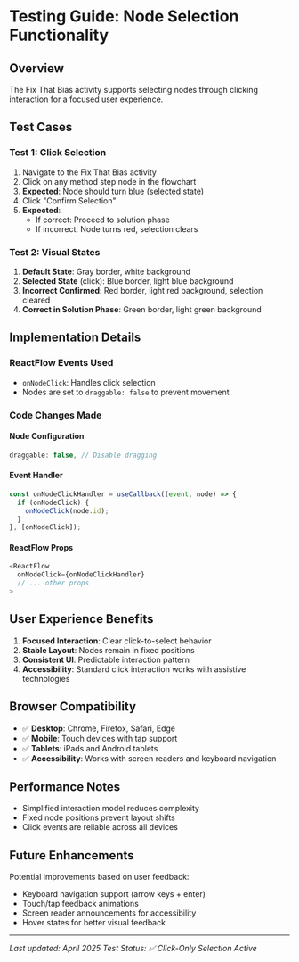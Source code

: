 # Testing Guide: Node Selection Functionality

## Overview
The Fix That Bias activity supports selecting nodes through clicking interaction for a focused user experience.

## Test Cases

### Test 1: Click Selection
1. Navigate to the Fix That Bias activity
2. Click on any method step node in the flowchart
3. **Expected**: Node should turn blue (selected state)
4. Click "Confirm Selection"
5. **Expected**: 
   - If correct: Proceed to solution phase
   - If incorrect: Node turns red, selection clears

### Test 2: Visual States
1. **Default State**: Gray border, white background
2. **Selected State** (click): Blue border, light blue background
3. **Incorrect Confirmed**: Red border, light red background, selection cleared
4. **Correct in Solution Phase**: Green border, light green background

## Implementation Details

### ReactFlow Events Used
- `onNodeClick`: Handles click selection
- Nodes are set to `draggable: false` to prevent movement

### Code Changes Made

#### Node Configuration
```javascript
draggable: false, // Disable dragging
```

#### Event Handler
```javascript
const onNodeClickHandler = useCallback((event, node) => {
  if (onNodeClick) {
    onNodeClick(node.id);
  }
}, [onNodeClick]);
```

#### ReactFlow Props
```javascript
<ReactFlow
  onNodeClick={onNodeClickHandler}
  // ... other props
>
```

## User Experience Benefits

1. **Focused Interaction**: Clear click-to-select behavior
2. **Stable Layout**: Nodes remain in fixed positions
3. **Consistent UI**: Predictable interaction pattern
4. **Accessibility**: Standard click interaction works with assistive technologies

## Browser Compatibility

- ✅ **Desktop**: Chrome, Firefox, Safari, Edge
- ✅ **Mobile**: Touch devices with tap support
- ✅ **Tablets**: iPads and Android tablets
- ✅ **Accessibility**: Works with screen readers and keyboard navigation

## Performance Notes

- Simplified interaction model reduces complexity
- Fixed node positions prevent layout shifts
- Click events are reliable across all devices

## Future Enhancements

Potential improvements based on user feedback:
- Keyboard navigation support (arrow keys + enter)
- Touch/tap feedback animations
- Screen reader announcements for accessibility
- Hover states for better visual feedback

---

*Last updated: April 2025*
*Test Status: ✅ Click-Only Selection Active* 